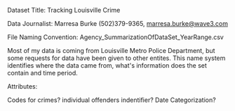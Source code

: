 Dataset Title: Tracking Louisville Crime

Data Journalist: Marresa Burke (502)379-9365, marresa.burke@wave3.com

File Naming Convention: Agency_SummarizationOfDataSet_YearRange.csv 

Most of my data is coming from Louisville Metro Police Department, but some requests for data have been given to other entites. This name system identifies where the data came from, what's information does the set contain and time period. 

Attributes: 

Codes for crimes? 
individual offenders indentifier? 
Date Categorization? 

